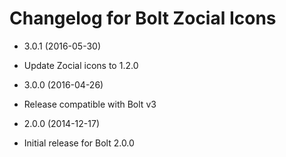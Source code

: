 # Changelog for Bolt Zocial Icons

* 3.0.1 (2016-05-30)
 * Update Zocial icons to 1.2.0

* 3.0.0 (2016-04-26)
 * Release compatible with Bolt v3

* 2.0.0 (2014-12-17)
 * Initial release for Bolt 2.0.0
